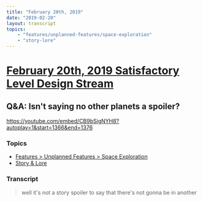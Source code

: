 ```yaml
---
title: "February 20th, 2019"
date: "2019-02-20"
layout: transcript
topics: 
    - "features/unplanned-features/space-exploration"
    - "story-lore"
---
```

# [February 20th, 2019 Satisfactory Level Design Stream](../2019-02-20.md)
## Q&A: Isn't saying no other planets a spoiler?
https://youtube.com/embed/CB9bSigNYH8?autoplay=1&start=1366&end=1376
### Topics
* [Features > Unplanned Features > Space Exploration](../topics/features/unplanned-features/space-exploration.md)
* [Story & Lore](../topics/story-lore.md)

### Transcript

> well it's not a story spoiler to say
> that there's not gonna be in another
